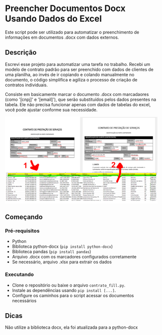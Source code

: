 # Preencher Documentos Docx Usando Dados do Excel

Este script pode ser utilizado para automatizar o preenchimento de informações em documentos .docx com dados externos.

## Descrição

Escrevi esse projeto para automatizar uma tarefa no trabalho. Recebi um modelo de contrato padrão para ser preenchido com dados de clientes de uma planilha, ao invés de ir copiando e colando manualmente no documento, o código simplifica e agiliza o processo de criação de contratos individuais.

Consiste em basicamente marcar o documento .docx com marcadaores (como '[cnpj]' e '[email]'), que serão substituídos pelos dados presentes na tabela. Ele não precisa funcionar apenas com dados de tabelas do excel, você pode ajustar conforme sua necessidade.

<img src="exemplo.jpg"/>

## Começando

### Pré-requisitos

* Python
* Biblioteca python-docx (`pip install python-docx`)
* Biblioteca pandas (`pip install pandas`) 
* Arquivo .docx com os marcadores configurados corretamente
* Se necessário, arquivo .xlsx para extrair os dados

### Executando

* Clone o repositório ou baixe o arquivo `contrato_fill.py`.
* Instale as dependências usando `pip install [...]`.
* Configure os caminhos para o script acessar os documentos necessários


## Dicas

Não utilize a biblioteca docx, ela foi atualizada para a python-docx


